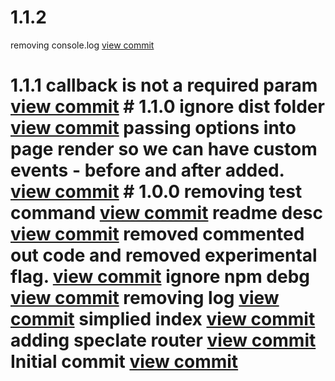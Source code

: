 

# 1.1.2

removing console.log [view commit](http://github.com/$3/$4/commit/84029f5c754b35e4ae0395fed37f85796023217d) <br />

 # 1.1.1 callback is not a required param [view commit](http://github.com/$3/$4/commit/b5b363e8d687af36668c4fa1ae3ea5d8d9179ef8) # 1.1.0 ignore dist folder [view commit](http://github.com/$3/$4/commit/c32ceab10b8c65a20b81429e0d81c2c824fc5434) passing options into page render so we can have custom events - before and after added. [view commit](http://github.com/$3/$4/commit/40966ad7102d081ef295435196f00d1c24c39fdd) # 1.0.0 removing test command [view commit](http://github.com/$3/$4/commit/9053eb64b3b40d1bd97cb06f1be220b136d92bfa) readme desc [view commit](http://github.com/$3/$4/commit/11c4a567dc271a9d96d536a062e53545911bd4c5) removed commented out code and removed experimental flag. [view commit](http://github.com/$3/$4/commit/0bb64d1e231905f01c279e18b4c48eb80e101846) ignore npm debg [view commit](http://github.com/$3/$4/commit/2949f6273636d688229acad0af147b7c9a3e8428) removing log [view commit](http://github.com/$3/$4/commit/4eb51642fb6435654548aeca4d83f1674d26d661) simplied index [view commit](http://github.com/$3/$4/commit/c0cf7e96053424e0eae69ed382f2d6d2abc824d0) adding speclate router [view commit](http://github.com/$3/$4/commit/d7408bfc2064ca82d81987b61b9a633cb4a3c1d6) Initial commit [view commit](http://github.com/$3/$4/commit/1575bd91e00c163df737ee4849074c5ea3080127)
